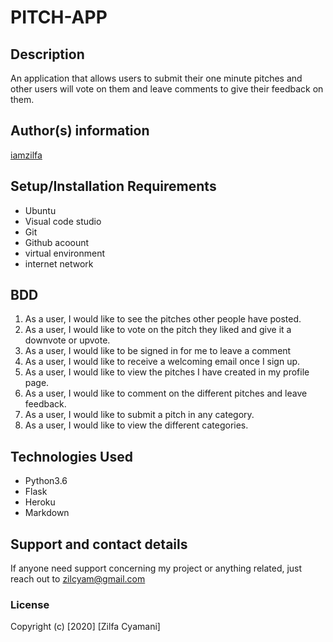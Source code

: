 # PITCH-APP

## Description
   An application that allows users to submit their one minute pitches and other users will vote on them and leave comments to give their feedback on them.

## Author(s) information
[iamzilfa](https://github.com/iamzilfa)

## Setup/Installation Requirements
* Ubuntu
* Visual code studio
* Git
* Github acoount
* virtual environment
* internet network


## BDD

1. As a user, I would like to see the pitches other people have posted.
2. As a user, I would like to vote on the pitch they liked and give it a downvote or upvote.
3. As a user, I would like to be signed in for me to leave a comment
4. As a user, I would like to receive a welcoming email once I sign up.
5. As a user, I would like to view the pitches I have created in my profile page.
6. As a user, I would like to comment on the different pitches and leave feedback.
7. As a user, I would like to submit a pitch in any category.
8. As a user, I would like to view the different categories.

## Technologies Used
* Python3.6
* Flask
* Heroku
* Markdown

## Support and contact details
If anyone need support concerning my project or anything related, just reach out to zilcyam@gmail.com
 
<!-- [Here is the link](https://zilfanewsapp.herokuapp.com/ "News-App") -->

### License

Copyright (c) [2020] [Zilfa Cyamani]
